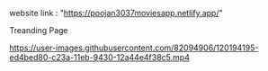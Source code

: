 
website link : "https://poojan3037moviesapp.netlify.app/"


Treanding Page

https://user-images.githubusercontent.com/82094906/120194195-ed4bed80-c23a-11eb-9430-12a44e4f38c5.mp4


